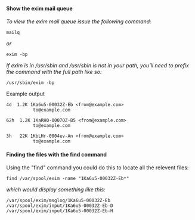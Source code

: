 
#### Show the exim mail queue
_To view the exim mail queue issue the following command:_
```
mailq
```
_or_
```
exim -bp
```
_If exim is in /usr/sbin and /usr/sbin is not in your path, you’ll need to prefix the command with the full path like so:_
```
/usr/sbin/exim -bp
```
Example output
```
4d  1.2K 1Ka6u5-00032Z-Eb <from@example.com>
          to@example.com

62h  1.2K 1KaRH0-0007QZ-B5 <from@example.com>
          to@example.com

3h   22K 1KbLHr-0004ev-An <from@example.com>
          to@example.com
```

#### Finding the files with the find command
Using the "find" command you could do this to locate all the relevent files:
```
find /var/spool/exim -name "1Ka6u5-00032Z-Eb*"
```
_which would display something like this:_
```
/var/spool/exim/msglog/1Ka6u5-00032Z-Eb
/var/spool/exim/input/1Ka6u5-00032Z-Eb-D
/var/spool/exim/input/1Ka6u5-00032Z-Eb-H
```
